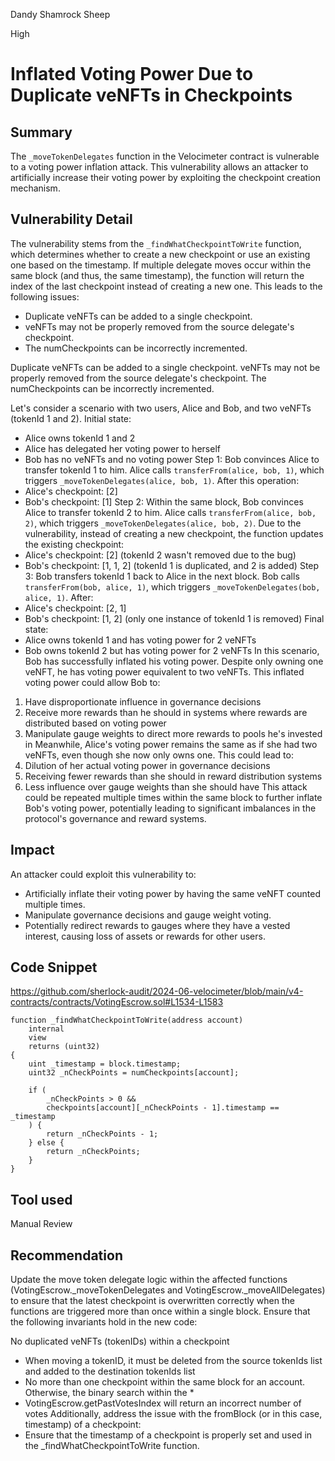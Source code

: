 Dandy Shamrock Sheep

High

# Inflated Voting Power Due to Duplicate veNFTs in Checkpoints

## Summary
The `_moveTokenDelegates` function in the Velocimeter contract is vulnerable to a voting power inflation attack. This vulnerability allows an attacker to artificially increase their voting power by exploiting the checkpoint creation mechanism.

## Vulnerability Detail
The vulnerability stems from the `_findWhatCheckpointToWrite` function, which determines whether to create a new checkpoint or use an existing one based on the timestamp. If multiple delegate moves occur within the same block (and thus, the same timestamp), the function will return the index of the last checkpoint instead of creating a new one.
This leads to the following issues:
* Duplicate veNFTs can be added to a single checkpoint.
* veNFTs may not be properly removed from the source delegate's checkpoint.
* The numCheckpoints can be incorrectly incremented.

Duplicate veNFTs can be added to a single checkpoint.
veNFTs may not be properly removed from the source delegate's checkpoint.
The numCheckpoints can be incorrectly incremented.

Let's consider a scenario with two users, Alice and Bob, and two veNFTs (tokenId 1 and 2).
Initial state:
* Alice owns tokenId 1 and 2
* Alice has delegated her voting power to herself
* Bob has no veNFTs and no voting power
Step 1: Bob convinces Alice to transfer tokenId 1 to him.
Alice calls `transferFrom(alice, bob, 1)`, which triggers `_moveTokenDelegates(alice, bob, 1)`.
After this operation:
* Alice's checkpoint: [2]
* Bob's checkpoint: [1]
Step 2: Within the same block, Bob convinces Alice to transfer tokenId 2 to him.
Alice calls `transferFrom(alice, bob, 2)`, which triggers `_moveTokenDelegates(alice, bob, 2)`.
Due to the vulnerability, instead of creating a new checkpoint, the function updates the existing checkpoint:
* Alice's checkpoint: [2] (tokenId 2 wasn't removed due to the bug)
* Bob's checkpoint: [1, 1, 2] (tokenId 1 is duplicated, and 2 is added)
Step 3: Bob transfers tokenId 1 back to Alice in the next block.
Bob calls `transferFrom(bob, alice, 1)`, which triggers `_moveTokenDelegates(bob, alice, 1)`.
After:
* Alice's checkpoint: [2, 1]
* Bob's checkpoint: [1, 2] (only one instance of tokenId 1 is removed)
Final state:
* Alice owns tokenId 1 and has voting power for 2 veNFTs
* Bob owns tokenId 2 but has voting power for 2 veNFTs
In this scenario, Bob has successfully inflated his voting power. Despite only owning one veNFT, he has voting power equivalent to two veNFTs. This inflated voting power could allow Bob to:
1. Have disproportionate influence in governance decisions
2. Receive more rewards than he should in systems where rewards are distributed based on voting power
3. Manipulate gauge weights to direct more rewards to pools he's invested in
Meanwhile, Alice's voting power remains the same as if she had two veNFTs, even though she now only owns one. This could lead to:
1. Dilution of her actual voting power in governance decisions
2. Receiving fewer rewards than she should in reward distribution systems
3. Less influence over gauge weights than she should have
This attack could be repeated multiple times within the same block to further inflate Bob's voting power, potentially leading to significant imbalances in the protocol's governance and reward systems.

## Impact
An attacker could exploit this vulnerability to:

* Artificially inflate their voting power by having the same veNFT counted multiple times.
* Manipulate governance decisions and gauge weight voting.
* Potentially redirect rewards to gauges where they have a vested interest, causing loss of assets or rewards for other users.

## Code Snippet
https://github.com/sherlock-audit/2024-06-velocimeter/blob/main/v4-contracts/contracts/VotingEscrow.sol#L1534-L1583

```solidity
function _findWhatCheckpointToWrite(address account)
    internal
    view
    returns (uint32)
{
    uint _timestamp = block.timestamp;
    uint32 _nCheckPoints = numCheckpoints[account];

    if (
        _nCheckPoints > 0 &&
        checkpoints[account][_nCheckPoints - 1].timestamp == _timestamp
    ) {
        return _nCheckPoints - 1;
    } else {
        return _nCheckPoints;
    }
}
```

## Tool used

Manual Review

## Recommendation
Update the move token delegate logic within the affected functions (VotingEscrow._moveTokenDelegates and VotingEscrow._moveAllDelegates) to ensure that the latest checkpoint is overwritten correctly when the functions are triggered more than once within a single block.
Ensure that the following invariants hold in the new code:

No duplicated veNFTs (tokenIDs) within a checkpoint
* When moving a tokenID, it must be deleted from the source tokenIds list and added to the destination tokenIds list
* No more than one checkpoint within the same block for an account. Otherwise, the binary search within the * 
*  VotingEscrow.getPastVotesIndex will return an incorrect number of votes
Additionally, address the issue with the fromBlock (or in this case, timestamp) of a checkpoint:
* Ensure that the timestamp of a checkpoint is properly set and used in the _findWhatCheckpointToWrite function.
